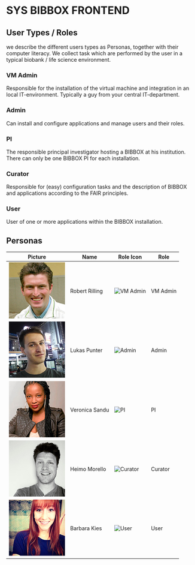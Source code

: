 # SYS BIBBOX FRONTEND

## User Types / Roles
we describe the different users types as Personas, together with their computer literacy. We collect task which are performed by the user in a typical biobank / life science environment. 

### VM Admin
Responsible for the installation of the virtual machine and integration in an local IT-environment. Typically a guy from your central IT-department.
### Admin
Can install and configure applications and manage users and their roles.
### PI
The responsible principal investigator hosting a BIBBOX at his institution. There can only be one BIBBOX PI for each installation.
### Curator
Responsible for (easy) configuration tasks and the description of BIBBOX and applications according to the FAIR principles.
### User
User of one or more applications within the BIBBOX installation.

[robert]: https://raw.githubusercontent.com/bibbox/sys-bibbox-frontend/master/personas/robert.jpg
[lukas]: https://raw.githubusercontent.com/bibbox/sys-bibbox-frontend/master/personas/lukas.jpg
[veronica]: https://raw.githubusercontent.com/bibbox/sys-bibbox-frontend/master/personas/veronica.jpg
[heimo]: https://raw.githubusercontent.com/bibbox/sys-bibbox-frontend/master/personas/profile.jpg
[barbara]: https://raw.githubusercontent.com/bibbox/sys-bibbox-frontend/master/personas/barbara.jpg

[vm-admin]: https://raw.githubusercontent.com/bibbox/res-images/master/user-roles-icons/vm-admin_small.png
[admin]: https://raw.githubusercontent.com/bibbox/res-images/master/user-roles-icons/admin_small.png
[pi]: https://raw.githubusercontent.com/bibbox/res-images/master/user-roles-icons/pi_small.png
[curator]: https://raw.githubusercontent.com/bibbox/res-images/master/user-roles-icons/curator_small.png
[user]: https://raw.githubusercontent.com/bibbox/res-images/master/user-roles-icons/user_small.png

## Personas
| Picture             | Name           | Role Icon             | Role     |
| ------------------- | -------------- | --------------------- | -------- |
| ![Avatar][robert]   | Robert Rilling | ![VM Admin][vm-admin] | VM Admin |
| ![Avatar][lukas]    | Lukas Punter   | ![Admin][admin]       | Admin    |
| ![Avatar][veronica] | Veronica Sandu | ![PI][pi]             | PI       |
| ![Avatar][heimo]    | Heimo Morello  | ![Curator][curator]   | Curator  |
| ![Avatar][barbara]  | Barbara Kies   | ![User][user]         | User     |
